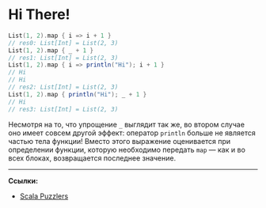 # Hi There!

```scala
List(1, 2).map { i => i + 1 }
// res0: List[Int] = List(2, 3)
List(1, 2).map { _ + 1 }
// res1: List[Int] = List(2, 3)
List(1, 2).map { i => println("Hi"); i + 1 }
// Hi
// Hi
// res2: List[Int] = List(2, 3)
List(1, 2).map { println("Hi"); _ + 1 }
// Hi
// res3: List[Int] = List(2, 3)
```

Несмотря на то, что упрощение `_` выглядит так же, во втором случае оно имеет совсем другой эффект: 
оператор `println` больше не является частью тела функции! 
Вместо этого выражение оценивается при определении функции, которую необходимо передать `map` — 
как и во всех блоках, возвращается последнее значение.


---

**Ссылки:**
- [Scala Puzzlers](https://scalapuzzlers.com/index.html#pzzlr-001)
